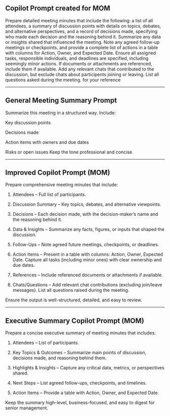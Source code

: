 Copilot Prompt created for MOM
--------------------------------------------
Prepare detailed meeting minutes that include the following: a list of all attendees, a summary of discussion points with details on topics, debates, and alternative perspectives, and a record of decisions made, specifying who made each decision and the reasoning behind it. Summarize any data or insights shared that influenced the meeting. Note any agreed follow-up meetings or checkpoints, and provide a complete list of actions in a table with columns for Action, Owner, and Expected Date. Ensure all assigned tasks, responsible individuals, and deadlines are specified, including seemingly minor actions. If documents or attachments are referenced, include them if available. Add any relevant chats that contributed to the discussion, but exclude chats about participents joining or leaving. List all questions asked during the meeting.
for your reference

---------------------------------------------
General Meeting Summary Prompt
--------------------------------------------
Summarize this meeting in a structured way. Include:

Key discussion points

Decisions made

Action items with owners and due dates

Risks or open issues
Keep the tone professional and concise.

---------------------------------------------
Improved Copilot Prompt (MOM)
--------------------------------------------

Prepare comprehensive meeting minutes that include:

1. Attendees – Full list of participants.

2. Discussion Summary – Key topics, debates, and alternative viewpoints.

3. Decisions – Each decision made, with the decision-maker’s name and the reasoning behind it.

3. Data & Insights – Summarize any facts, figures, or inputs that shaped the discussion.

4. Follow-Ups – Note agreed future meetings, checkpoints, or deadlines.

5. Action Items – Present in a table with columns: Action, Owner, Expected Date. Capture all tasks (including minor ones) with clear ownership and due dates.

6. References – Include referenced documents or attachments if available.

7. Chats/Questions – Add relevant chat contributions (excluding join/leave messages). List all questions raised during the meeting.

Ensure the output is well-structured, detailed, and easy to review.

---------------------------------------------
Executive Summary Copilot Prompt (MOM)
--------------------------------------------


Prepare a concise executive summary of meeting minutes that includes:

1. Attendees – List of participants.

2. Key Topics & Outcomes – Summarize main points of discussion, decisions made, and reasoning behind them.

3. Highlights & Insights – Capture any critical data, metrics, or perspectives shared.

4. Next Steps – List agreed follow-ups, checkpoints, and timelines.

5. Action Items – Provide a table with Action, Owner, and Expected Date.

Keep the summary high-level, business-focused, and easy to digest for senior management.
